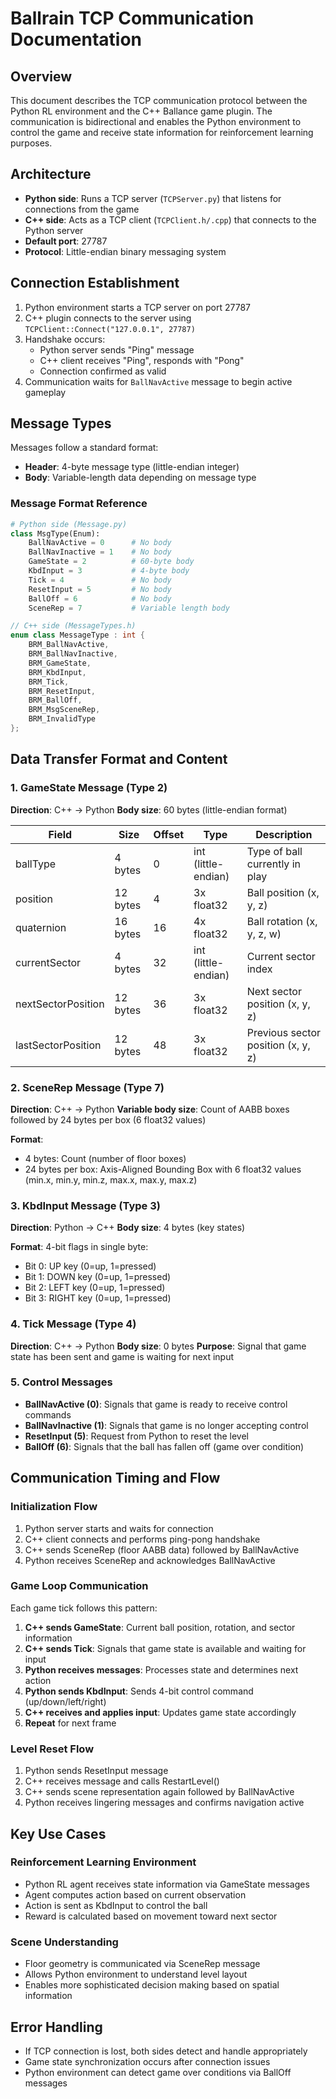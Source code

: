 # Ballrain TCP Communication Documentation

## Overview
This document describes the TCP communication protocol between the Python RL environment and the C++ Ballance game plugin. The communication is bidirectional and enables the Python environment to control the game and receive state information for reinforcement learning purposes.

## Architecture
- **Python side**: Runs a TCP server (`TCPServer.py`) that listens for connections from the game
- **C++ side**: Acts as a TCP client (`TCPClient.h/.cpp`) that connects to the Python server
- **Default port**: 27787
- **Protocol**: Little-endian binary messaging system

## Connection Establishment
1. Python environment starts a TCP server on port 27787
2. C++ plugin connects to the server using `TCPClient::Connect("127.0.0.1", 27787)`
3. Handshake occurs:
   - Python server sends "Ping" message
   - C++ client receives "Ping", responds with "Pong"
   - Connection confirmed as valid
4. Communication waits for `BallNavActive` message to begin active gameplay

## Message Types
Messages follow a standard format:
- **Header**: 4-byte message type (little-endian integer)
- **Body**: Variable-length data depending on message type

### Message Format Reference
```python
# Python side (Message.py)
class MsgType(Enum):
    BallNavActive = 0      # No body
    BallNavInactive = 1    # No body
    GameState = 2          # 60-byte body
    KbdInput = 3           # 4-byte body
    Tick = 4               # No body
    ResetInput = 5         # No body
    BallOff = 6            # No body
    SceneRep = 7           # Variable length body
```

```cpp
// C++ side (MessageTypes.h)
enum class MessageType : int {
    BRM_BallNavActive,
    BRM_BallNavInactive,
    BRM_GameState,
    BRM_KbdInput,
    BRM_Tick,
    BRM_ResetInput,
    BRM_BallOff,
    BRM_MsgSceneRep,
    BRM_InvalidType
};
```

## Data Transfer Format and Content

### 1. GameState Message (Type 2)
**Direction**: C++ → Python
**Body size**: 60 bytes (little-endian format)

| Field | Size     | Offset | Type | Description |
|-------|----------|--------|------|-------------|
| ballType | 4 bytes  | 0 | int (little-endian) | Type of ball currently in play |
| position | 12 bytes | 4 | 3x float32 | Ball position (x, y, z) |
| quaternion | 16 bytes | 16 | 4x float32 | Ball rotation (x, y, z, w) |
| currentSector | 4 bytes  | 32 | int (little-endian) | Current sector index |
| nextSectorPosition | 12 bytes | 36 | 3x float32 | Next sector position (x, y, z) |
| lastSectorPosition | 12 bytes | 48 | 3x float32 | Previous sector position (x, y, z) |

### 2. SceneRep Message (Type 7)
**Direction**: C++ → Python
**Variable body size**: Count of AABB boxes followed by 24 bytes per box (6 float32 values)

**Format**:
- 4 bytes: Count (number of floor boxes)
- 24 bytes per box: Axis-Aligned Bounding Box with 6 float32 values (min.x, min.y, min.z, max.x, max.y, max.z)

### 3. KbdInput Message (Type 3)
**Direction**: Python → C++
**Body size**: 4 bytes (key states)

**Format**: 4-bit flags in single byte:
- Bit 0: UP key (0=up, 1=pressed)
- Bit 1: DOWN key (0=up, 1=pressed)
- Bit 2: LEFT key (0=up, 1=pressed)
- Bit 3: RIGHT key (0=up, 1=pressed)

### 4. Tick Message (Type 4)
**Direction**: C++ → Python
**Body size**: 0 bytes
**Purpose**: Signal that game state has been sent and game is waiting for next input

### 5. Control Messages
- **BallNavActive (0)**: Signals that game is ready to receive control commands
- **BallNavInactive (1)**: Signals that game is no longer accepting control
- **ResetInput (5)**: Request from Python to reset the level
- **BallOff (6)**: Signals that the ball has fallen off (game over condition)

## Communication Timing and Flow

### Initialization Flow
1. Python server starts and waits for connection
2. C++ client connects and performs ping-pong handshake
3. C++ sends SceneRep (floor AABB data) followed by BallNavActive
4. Python receives SceneRep and acknowledges BallNavActive

### Game Loop Communication
Each game tick follows this pattern:

1. **C++ sends GameState**: Current ball position, rotation, and sector information
2. **C++ sends Tick**: Signals that game state is available and waiting for input
3. **Python receives messages**: Processes state and determines next action
4. **Python sends KbdInput**: Sends 4-bit control command (up/down/left/right)
5. **C++ receives and applies input**: Updates game state accordingly
6. **Repeat** for next frame

### Level Reset Flow
1. Python sends ResetInput message
2. C++ receives message and calls RestartLevel()
3. C++ sends scene representation again followed by BallNavActive
4. Python receives lingering messages and confirms navigation active

## Key Use Cases

### Reinforcement Learning Environment
- Python RL agent receives state information via GameState messages
- Agent computes action based on current observation
- Action is sent as KbdInput to control the ball
- Reward is calculated based on movement toward next sector

### Scene Understanding
- Floor geometry is communicated via SceneRep message
- Allows Python environment to understand level layout
- Enables more sophisticated decision making based on spatial information

## Error Handling
- If TCP connection is lost, both sides detect and handle appropriately
- Game state synchronization occurs after connection issues
- Python environment can detect game over conditions via BallOff messages